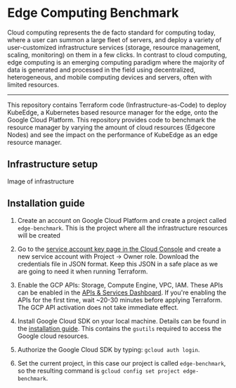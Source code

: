 # Edge Computing Benchmark

Cloud computing represents the de facto standard for computing today, where a user can summon a
large fleet of servers, and deploy a variety of user-customized infrastructure services (storage, resource
management, scaling, monitoring) on them in a few clicks. In contrast to cloud computing, edge computing is an emerging computing paradigm where the majority of data is generated and processed in the
field using decentralized, heterogeneous, and mobile computing devices and servers, often with limited
resources.

-------------

This repository contains Terraform code (Infrastructure-as-Code) to deploy KubeEdge, a Kubernetes based resource manager for the edge, onto the Google Cloud Platform. This repository provides code to benchmark the resource manager by varying the amount of cloud resources (Edgecore Nodes) and see the impact on the performance of KubeEdge as an edge resource manager.

## Infrastructure setup

Image of infrastructure



## Installation guide

1.   Create an account on Google Cloud Platform and create a project called `edge-benchmark`. This is the project where all the infrastructure resources will be created
2.   Go to the [service account key page in the Cloud Console](https://console.cloud.google.com/apis/credentials/serviceaccountkey) and create a new service account with Project -> Owner role. Download the credentials file in JSON format. Keep this JSON in a safe place as we are going to need it when running Terraform.
3.   Enable the GCP APIs: Storage, Compute Engine, VPC, IAM. These APIs can be enabled in the [APIs & Services Dashboard](https://console.cloud.google.com/apis/dashboard?project=edge-benchmark). If you're enabling the APIs for the first time, wait ~20-30 minutes before applying Terraform. The GCP API activation does not take immediate effect.

4.   Install Google Cloud SDK on your local machine. Details can be found in the [installation guide](https://cloud.google.com/sdk/docs/install#deb). This contains the `gsutils` required to access the Google cloud resources. 

5.   Authorize the Google Cloud SDK by typing: `gcloud auth login`.

6.   Set the current project, in this case our project is called `edge-benchmark`, so the resulting command is `gcloud config set project edge-benchmark`.

